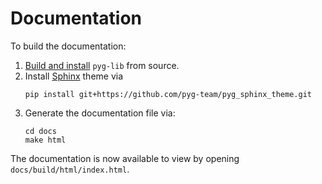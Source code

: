# Documentation

To build the documentation:

1. [Build and install](https://github.com/pyg-team/pyg-lib/blob/master/CONTRIBUTING.md) `pyg-lib` from source.
2. Install [Sphinx](https://www.sphinx-doc.org/en/master/) theme via
   ```
   pip install git+https://github.com/pyg-team/pyg_sphinx_theme.git
   ```
3. Generate the documentation file via:
   ```
   cd docs
   make html
   ```

The documentation is now available to view by opening `docs/build/html/index.html`.
